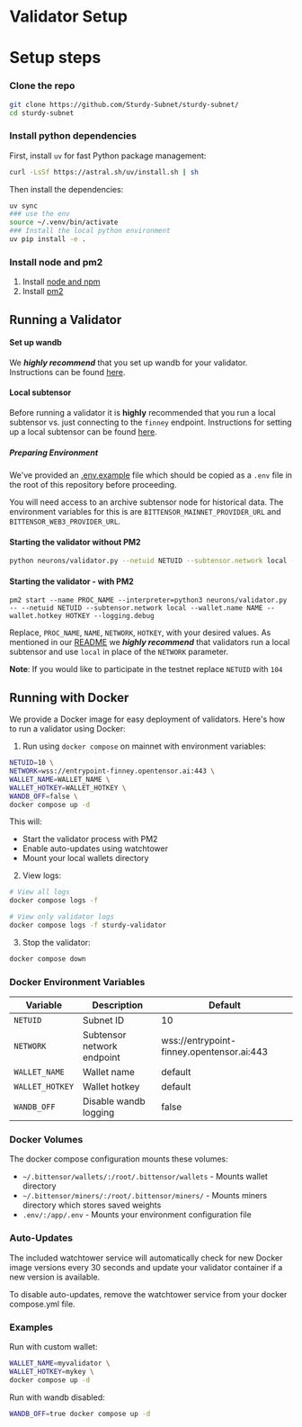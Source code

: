 # Validator Setup

# Setup steps

### Clone the repo
```bash
git clone https://github.com/Sturdy-Subnet/sturdy-subnet/
cd sturdy-subnet
```

### Install python dependencies
First, install `uv` for fast Python package management:
```bash
curl -LsSf https://astral.sh/uv/install.sh | sh
```

Then install the dependencies:
```bash
uv sync
### use the env
source ~/.venv/bin/activate
### Install the local python environment
uv pip install -e .
```

### Install node and pm2

1. Install [node and npm](https://docs.npmjs.com/downloading-and-installing-node-js-and-npm)
2. Install [pm2](https://pm2.io)

## Running a Validator
#### Set up wandb
We ***highly recommend*** that you set up wandb for your validator. Instructions can be found [here](wandb.md).

#### Local subtensor
Before running a validator it is **highly** recommended that you run a local subtensor vs. just connecting to the `finney` endpoint. Instructions for setting up a local subtensor can be found [here](https://github.com/opentensor/subtensor/blob/main/docs/running-subtensor-locally.md).

##### Preparing Environment
We've provided an [.env.example](../.env.example) file which should be copied as a `.env` file in the root of this repository before proceeding.

You will need access to an archive subtensor node for historical data. The environment variables for this is are `BITTENSOR_MAINNET_PROVIDER_URL` and `BITTENSOR_WEB3_PROVIDER_URL`.

#### Starting the validator without PM2
```bash
python neurons/validator.py --netuid NETUID --subtensor.network local --wallet.name NAME --wallet.hotkey HOTKEY --logging.debug
```

#### Starting the validator - with PM2
```
pm2 start --name PROC_NAME --interpreter=python3 neurons/validator.py -- --netuid NETUID --subtensor.network local --wallet.name NAME --wallet.hotkey HOTKEY --logging.debug
```

Replace, `PROC_NAME`, `NAME`, `NETWORK`, `HOTKEY`, with your desired values. As mentioned in our [README](../README.md) we ***highly recommend*** that validators run a local subtensor and use `local` in place of the `NETWORK` parameter.

**Note**: If you would like to participate in the testnet replace `NETUID` with `104`

## Running with Docker

We provide a Docker image for easy deployment of validators. Here's how to run a validator using Docker:

1. Run using `docker compose` on mainnet with environment variables:
```bash
NETUID=10 \
NETWORK=wss://entrypoint-finney.opentensor.ai:443 \
WALLET_NAME=WALLET_NAME \
WALLET_HOTKEY=WALLET_HOTKEY \
WANDB_OFF=false \
docker compose up -d
```

This will:
- Start the validator process with PM2
- Enable auto-updates using watchtower
- Mount your local wallets directory

2. View logs:
```bash
# View all logs
docker compose logs -f

# View only validator logs
docker compose logs -f sturdy-validator
```

3. Stop the validator:
```bash
docker compose down
```

### Docker Environment Variables

| Variable | Description | Default |
|----------|-------------|---------|
| `NETUID` | Subnet ID | 10 |
| `NETWORK` | Subtensor network endpoint | wss://entrypoint-finney.opentensor.ai:443 |  
| `WALLET_NAME` | Wallet name | default |
| `WALLET_HOTKEY` | Wallet hotkey | default |
| `WANDB_OFF` | Disable wandb logging | false |

### Docker Volumes

The docker compose configuration mounts these volumes:

- `~/.bittensor/wallets/:/root/.bittensor/wallets` - Mounts wallet directory
- `~/.bittensor/miners/:/root/.bittensor/miners/` - Mounts miners directory which stores saved weights
- `.env/:/app/.env` - Mounts your environment configuration file

### Auto-Updates

The included watchtower service will automatically check for new Docker image versions every 30 seconds and update your validator container if a new version is available.

To disable auto-updates, remove the watchtower service from your docker compose.yml file.

### Examples

Run with custom wallet:
```bash
WALLET_NAME=myvalidator \
WALLET_HOTKEY=mykey \
docker compose up -d
```

Run with wandb disabled:
```bash
WANDB_OFF=true docker compose up -d
```
